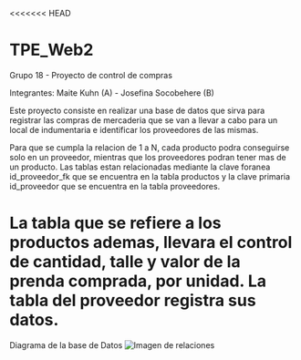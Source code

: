<<<<<<< HEAD
# TPE_Web2
Grupo 18 - Proyecto de control de compras

Integrantes: Maite Kuhn (A) - Josefina Socobehere (B)

Este proyecto consiste en realizar una base de datos que sirva para registrar las compras de mercaderia que se van a llevar a cabo para un local de indumentaria e identificar los proveedores de las mismas.

Para que se cumpla la relacion de 1 a N, cada producto podra conseguirse solo en un proveedor, mientras que los proveedores podran tener mas de un producto. Las tablas estan relacionadas mediante la clave foranea id_proveedor_fk que se encuentra en la tabla productos y la clave primaria id_proveedor que se encuentra en la tabla proveedores.

La tabla que se refiere a los productos ademas, llevara el control de cantidad, talle y valor de la prenda comprada, por unidad. La tabla del proveedor registra sus datos.
=======


Diagrama de la base de Datos 
![Imagen de relaciones](https://github.com/user-attachments/assets/50f93464-7f62-47f9-b3b6-9eba1de358e4)
